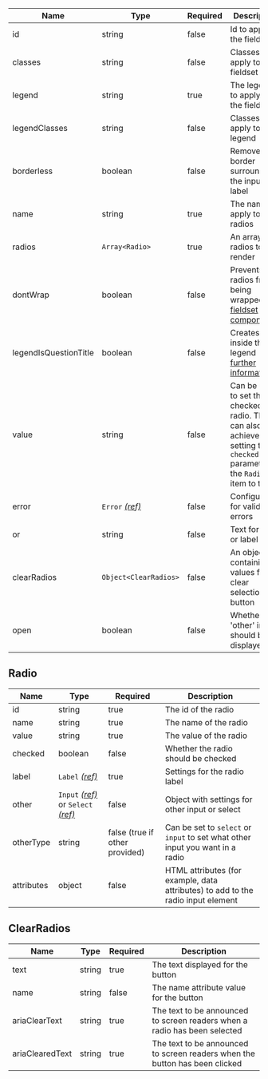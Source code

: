 | Name                  | Type                                 | Required | Description                                                                                                                    |
| --------------------- | ------------------------------------ | -------- | ------------------------------------------------------------------------------------------------------------------------------ |
| id                    | string                               | false    | Id to apply to the fieldset                                                                                                    |
| classes               | string                               | false    | Classes to apply to the fieldset                                                                                               |
| legend                | string                               | true     | The legend to apply to the fieldset                                                                                            |
| legendClasses         | string                               | false    | Classes to apply to the legend                                                                                                 |
| borderless            | boolean                              | false    | Removes the border surrounding the input and label                                                                             |
| name                  | string                               | true     | The name to apply to the radios                                                                                                |
| radios                | `Array<Radio>`                       | true     | An array of radios to render                                                                                                   |
| dontWrap              | boolean                              | false    | Prevents the radios from being wrapped in a [fieldset component](/components/fieldset)                                         |
| legendIsQuestionTitle | boolean                              | false    | Creates a `h1` inside the legend [further information](/components/fieldset#legend-as-pagequestion-title)                      |
| value                 | string                               | false    | Can be used to set the checked radio. This can also be achieved by setting the `checked` parameter on the `Radio` item to true |
| error                 | `Error` [_(ref)_](/components/error) | false    | Configuration for validation errors                                                                                            |
| or                    | string                               | false    | Text for the or label                                                                                                          |
| clearRadios           | `Object<ClearRadios>`                | false    | An object containing values for the clear selection button                                                                     |
| open                  | boolean                              | false    | Whether the 'other' input should be displayed                                                                                  |

## Radio

| Name       | Type                                                                           | Required                       | Description                                                                      |
| ---------- | ------------------------------------------------------------------------------ | ------------------------------ | -------------------------------------------------------------------------------- |
| id         | string                                                                         | true                           | The id of the radio                                                              |
| name       | string                                                                         | true                           | The name of the radio                                                            |
| value      | string                                                                         | true                           | The value of the radio                                                           |
| checked    | boolean                                                                        | false                          | Whether the radio should be checked                                              |
| label      | `Label` [_(ref)_](/components/label)                                           | true                           | Settings for the radio label                                                     |
| other      | `Input` [_(ref)_](/components/input) or `Select` [_(ref)_](/components/select) | false                          | Object with settings for other input or select                                   |
| otherType  | string                                                                         | false (true if other provided) | Can be set to `select` or `input` to set what other input you want in a radio    |
| attributes | object                                                                         | false                          | HTML attributes (for example, data attributes) to add to the radio input element |

## ClearRadios

| Name            | Type   | Required | Description                                                                 |
| --------------- | ------ | -------- | --------------------------------------------------------------------------- |
| text            | string | true     | The text displayed for the button                                           |
| name            | string | false    | The name attribute value for the button                                     |
| ariaClearText   | string | true     | The text to be announced to screen readers when a radio has been selected   |
| ariaClearedText | string | true     | The text to be announced to screen readers when the button has been clicked |
